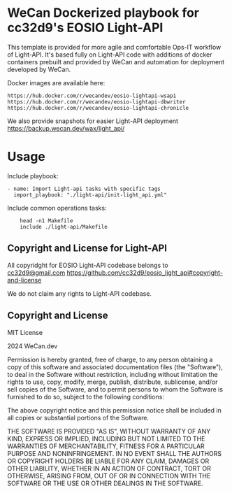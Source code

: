 # WeCan Dockerized playbook for cc32d9's EOSIO Light-API

This template is provided for more agile and comfortable Ops-IT workflow of Light-API.
It's based fully on Light-API code with additions of docker containers prebuilt and provided by WeCan and automation for deployment developed by WeCan.

Docker images are available here:

```
https://hub.docker.com/r/wecandev/eosio-lightapi-wsapi
https://hub.docker.com/r/wecandev/eosio-lightapi-dbwriter
https://hub.docker.com/r/wecandev/eosio-lightapi-chronicle
```

We also provide snapshots for easier Light-API deployment https://backup.wecan.dev/wax/light_api/

# Usage

Include playbook:

```
- name: Import Light-api tasks with specific tags
  import_playbook: "./light-api/init-light_api.yml"
```

Include common operations tasks:

```
    head -n1 Makefile
    include ./light-api/Makefile
```

## Copyright and License for Light-API
All copyridght for EOSIO Light-API codebase belongs to cc32d9@gmail.com
https://github.com/cc32d9/eosio_light_api#copyright-and-license

We do not claim any rights to Light-API codebase.

## Copyright and License
MIT License

2024 WeCan.dev

Permission is hereby granted, free of charge, to any person obtaining a copy
of this software and associated documentation files (the "Software"), to deal
in the Software without restriction, including without limitation the rights
to use, copy, modify, merge, publish, distribute, sublicense, and/or sell
copies of the Software, and to permit persons to whom the Software is
furnished to do so, subject to the following conditions:

The above copyright notice and this permission notice shall be included in all
copies or substantial portions of the Software.

THE SOFTWARE IS PROVIDED "AS IS", WITHOUT WARRANTY OF ANY KIND, EXPRESS OR
IMPLIED, INCLUDING BUT NOT LIMITED TO THE WARRANTIES OF MERCHANTABILITY,
FITNESS FOR A PARTICULAR PURPOSE AND NONINFRINGEMENT. IN NO EVENT SHALL THE
AUTHORS OR COPYRIGHT HOLDERS BE LIABLE FOR ANY CLAIM, DAMAGES OR OTHER
LIABILITY, WHETHER IN AN ACTION OF CONTRACT, TORT OR OTHERWISE, ARISING FROM,
OUT OF OR IN CONNECTION WITH THE SOFTWARE OR THE USE OR OTHER DEALINGS IN THE
SOFTWARE.